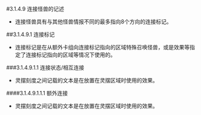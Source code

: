 #3.1.4.9        连接怪兽的记述
* 连接怪兽具有与其他怪兽情报不同的最多指向8个方向的连接标记。

##3.1.4.9.1 连接标记
* 连接标记是在从额外卡组向连接标记指向的区域特殊召唤怪兽，或是效果等指定了连接标记指向的区域等情况下使用的。

###3.1.4.9.1.1 连接状态/相互连接
* 灵摆刻度之间记载的文本是在放置在灵摆区域时使用的效果。

####3.1.4.9.1.1.1 额外连接
* 灵摆刻度之间记载的文本是在放置在灵摆区域时使用的效果。